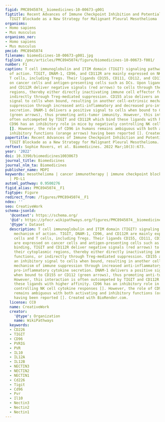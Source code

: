 ```yaml
---
figid: PMC8945074__biomedicines-10-00673-g001
figtitle: Recent Advances of Immune Checkpoint Inhibition and Potential for (Combined)
  TIGIT Blockade as a New Strategy for Malignant Pleural Mesothelioma
organisms:
- Homo sapiens
- Mus musculus
organisms_ner:
- Homo sapiens
- Mus musculus
pmcid: PMC8945074
filename: biomedicines-10-00673-g001.jpg
figlink: /pmc/articles/PMC8945074/figure/biomedicines-10-00673-f001/
number: F1
caption: T cell immunoglobulin and ITIM domain (TIGIT) signaling pathway and mechanism
  of action. TIGIT, DNAM-1, CD96, and CD112R are mainly expressed on NK cells and
  T cells, including Tregs. Their ligands CD155, CD111, CD112, and CD113 are expressed
  on cancer cells and antigen-presenting cells such as DCs. Upon ligand binding, TIGIT
  and CD112R deliver negative signals (red arrows) to cells through their cytoplasmic
  regions, thereby either directly inactivating immune cell effector functions, or
  indirectly through Treg-mediated suppression. CD155 also delivers an inhibitory
  signal to cells when bound, resulting in another cell-extrinsic mechanism of immune
  suppression through increased anti-inflammatory and decreased pro-inflammatory cytokine
  secretion. DNAM-1 delivers a positive signal to cells when bound to CD155 or CD112
  (green arrows), thus promoting anti-tumor immunity. However, this interaction is
  often outcompeted by TIGIT and CD112R which bind these ligands with higher affinity.
  CD96 has an inhibitory role in mice by negatively controlling NK cell cytokine responses
  []. However, the role of CD96 in humans remains ambiguous with both activating and
  inhibitory functions (orange arrows) having been reported []. Created with BioRender.com.
papertitle: Recent Advances of Immune Checkpoint Inhibition and Potential for (Combined)
  TIGIT Blockade as a New Strategy for Malignant Pleural Mesothelioma.
reftext: Sophie Rovers, et al. Biomedicines. 2022 Mar;10(3):673.
year: '2022'
doi: 10.3390/biomedicines10030673
journal_title: Biomedicines
journal_nlm_ta: Biomedicines
publisher_name: MDPI
keywords: mesothelioma | cancer immunotherapy | immune checkpoint blockade | TIGIT
  | PD-L1
automl_pathway: 0.9500276
figid_alias: PMC8945074__F1
figtype: Figure
redirect_from: /figures/PMC8945074__F1
ndex: ''
seo: CreativeWork
schema-jsonld:
  '@context': https://schema.org/
  '@id': https://pfocr.wikipathways.org/figures/PMC8945074__biomedicines-10-00673-g001.html
  '@type': Dataset
  description: T cell immunoglobulin and ITIM domain (TIGIT) signaling pathway and
    mechanism of action. TIGIT, DNAM-1, CD96, and CD112R are mainly expressed on NK
    cells and T cells, including Tregs. Their ligands CD155, CD111, CD112, and CD113
    are expressed on cancer cells and antigen-presenting cells such as DCs. Upon ligand
    binding, TIGIT and CD112R deliver negative signals (red arrows) to cells through
    their cytoplasmic regions, thereby either directly inactivating immune cell effector
    functions, or indirectly through Treg-mediated suppression. CD155 also delivers
    an inhibitory signal to cells when bound, resulting in another cell-extrinsic
    mechanism of immune suppression through increased anti-inflammatory and decreased
    pro-inflammatory cytokine secretion. DNAM-1 delivers a positive signal to cells
    when bound to CD155 or CD112 (green arrows), thus promoting anti-tumor immunity.
    However, this interaction is often outcompeted by TIGIT and CD112R which bind
    these ligands with higher affinity. CD96 has an inhibitory role in mice by negatively
    controlling NK cell cytokine responses []. However, the role of CD96 in humans
    remains ambiguous with both activating and inhibitory functions (orange arrows)
    having been reported []. Created with BioRender.com.
  license: CC0
  name: CreativeWork
  creator:
    '@type': Organization
    name: WikiPathways
  keywords:
  - CD226
  - TIGIT
  - CD96
  - PVRIG
  - PVR
  - IL10
  - IL12A
  - IL12B
  - NECTIN3
  - NECTIN2
  - NECTIN1
  - Cd226
  - Tigit
  - Cd96
  - Pvr
  - Il10
  - Nectin3
  - Nectin2
  - Nectin1
---
```

